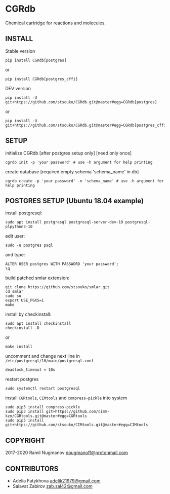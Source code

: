 CGRdb
=====

Chemical cartridge for reactions and molecules.

INSTALL
-------

Stable version

    pip install CGRdb[postgres]

or

    pip install CGRdb[postgres_cffi]

DEV version

    pip install -U git+https://github.com/stsouko/CGRdb.git@master#egg=CGRdb[postgres]

or

    pip install -U git+https://github.com/stsouko/CGRdb.git@master#egg=CGRdb[postgres_cffi]

SETUP
-----

initialize CGRdb \[after postgres setup only\] \[need only once\]

    cgrdb init -p 'your password' # use -h argument for help printing

create database \[required empty schema 'schema_name' in db\]

    cgrdb create -p 'your password' -n 'schema_name' # use -h argument for help printing

POSTGRES SETUP (Ubuntu 18.04 example)
-------------------------------------

install  postgresql:

    sudo apt install postgresql postgresql-server-dev-10 postgresql-plpython3-10

edit user: 

    sudo -u postgres psql

and type:

    ALTER USER postgres WITH PASSWORD 'your password';
    \q

build patched smlar extension:

    git clone https://github.com/stsouko/smlar.git
    cd smlar
    sudo su
    export USE_PGXS=1
    make

install by checkinstall:

    sudo apt install checkinstall
    checkinstall -D

or

    make install

uncomment and change next line in `/etc/postgresql/10/main/postgresql.conf`

    deadlock_timeout = 10s

restart postgres

    sudo systemctl restart postgresql

install `CGRtools`, `CIMtools` and `compress-pickle` into system

    sudo pip3 install compress-pickle 
    sudo pip3 install git+https://github.com/cimm-kzn/CGRtools.git@master#egg=CGRtools
    sudo pip3 install git+https://github.com/stsouko/CIMtools.git@master#egg=CIMtools

COPYRIGHT
---------

2017-2020 Ramil Nugmanov <nougmanoff@protonmail.com>

CONTRIBUTORS
------------

* Adelia Fatykhova <adelik21979@gmail.com>
* Salavat Zabirov <zab.sal42@gmail.com>
